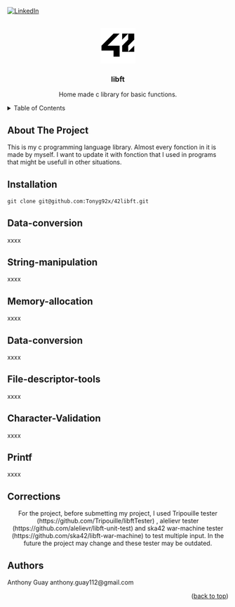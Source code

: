 <div id="top"></div>

[![LinkedIn][linkedin-shield]][linkedin-url]

<!-- PROJECT LOGO -->
<br />
<div align="center">
  <a href="https://github.com/github_username/repo_name">
    <img src="images/42_Logo.svg.png" alt="Logo" width="80" height="80">
  </a>

<h3 align="center">libft</h3>

  <p align="center">
    Home made c library for basic functions.
  </p>
</div>

<!-- TABLE OF CONTENTS -->
<details>
  <summary>Table of Contents</summary>
  <ol>
    <li>
      <a href="#about-the-project">About The Project</a>
    </li>
    <li>
      <a href="#installation">Installation</a>
    </li>
     <li>
      <a href="#Data-conversion">Data-conversion</a>
    </li>
    <li>
      <a href="#String-manipulation">String-manipulation</a>
    </li>
    <li>
      <a href="#Memory-allocation">Memory-allocation</a>
    </li>
    <li>
      <a href="#Memory-manipulation">Memory-manipulation</a>
    </li>    
    <li>
      <a href="#File-descriptor-tools">File-descriptor-tools</a>
    </li>
    <li>
      <a href="#Printf">Printf</a>
    </li>
    <li>
      <a href="#Character-validation">Character-validation</a>
    </li>
    <li>
      <a href="#Corrections">Corrections</a>
    </li>
    <li>
      <a href="#Authors">Authors</a>
    </li>
  </ol>
</details>

<!-- ABOUT THE PROJECT -->
## About The Project

<p align="left">
  This is my c programming language library. Almost every fonction in it is made by myself. I want to update it with fonction that I used in programs that might be usefull in other situations.

 <!-- INSTALLATION -->
## Installation
```markdown
git clone git@github.com:Tonyg92x/42libft.git
```
<!-- DATA-CONVERSION -->
## Data-conversion
<p align="left">
  xxxx
  
<!-- STRING-MANIPULATION -->
## String-manipulation
<p align="left">
  xxxx
  
<!-- MEMORY-ALLOCATION -->
## Memory-allocation
<p align="left">
  xxxx
  
<!-- MEMORY_MANIPULATION -->
## Data-conversion
<p align="left">
  xxxx
  
<!-- FILE-DESCRIPTOR-TOOLS -->
## File-descriptor-tools
<p align="left">
  xxxx
  
<!-- CHARACTER-VALIDATION -->
## Character-Validation
<p align="left">
  xxxx
  
<!-- PRINTF -->
## Printf
<p align="left">
  xxxx
 
 <!-- CORRECTIONS -->
## Corrections
<p align="center">
  For the project, before submetting my project, I used Tripouille tester (https://github.com/Tripouille/libftTester) , 
alelievr tester (https://github.com/alelievr/libft-unit-test) and ska42 war-machine tester (https://github.com/ska42/libft-war-machine) to test multiple input. In the future the project may change and these tester may be outdated. 

<!-- Authors -->
## Authors
<p align="left">
  Anthony Guay anthony.guay112@gmail.com
<p align="right">(<a href="#top">back to top</a>)</p>

<!-- MARKDOWN LINKS & IMAGES -->
<!-- https://www.markdownguide.org/basic-syntax/#reference-style-links -->
[linkedin-shield]: https://img.shields.io/badge/-LinkedIn-black.svg?style=for-the-badge&logo=linkedin&colorB=555
[linkedin-url]: https://www.linkedin.com/in/anthony-guay-75b27421b/
[product-screenshot]: images/screenshot.png
